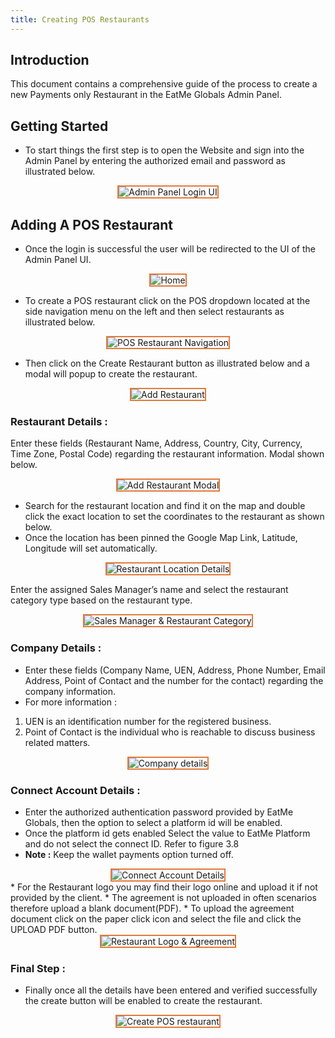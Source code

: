 ```yaml
---
title: Creating POS Restaurants
---
```

## Introduction

This document contains a comprehensive guide of the process to create a new Payments only Restaurant in the EatMe Globals Admin Panel.

## Getting Started

* To start things the first step is to open the Website and sign into the Admin Panel by entering the authorized email and password as illustrated below.

<div style="text-align: center;">
  <img src="/img/login-custom-.png" alt="Admin Panel Login UI" style="border: 2px solid #E27A39;" />
</div>

## Adding A POS Restaurant

* Once the login is successful the user will be redirected to the UI of the Admin Panel UI.

<div style="text-align: center;">
  
<img src="/img/home-custom-.png" alt="Home" style="border: 2px solid #E27A39;" />
</div>

* To create a POS restaurant click on the POS dropdown located at the side navigation menu on the left and then select restaurants as illustrated below.

<div style="text-align: center;">
 <img src="/img/pos-restaurants-custom-.png" alt="POS Restaurant Navigation" title="POS Restaurant Navigation" style="border: 2px solid #E27A39;" />
</div>

* Then click on the Create Restaurant button as illustrated below and a modal will popup to create the restaurant.
<div style="text-align: center;">
  <img src="/img/add-restaurant-custom-pos.png" alt="Add Restaurant" title="Add Restaurant" style="border: 2px solid #E27A39;" />
</div>

### Restaurant Details :

Enter these fields (Restaurant Name, Address, Country, City, Currency, Time Zone, Postal Code) regarding the restaurant information. Modal shown below.

<div style="text-align: center;">
  <img src="/img/restaurant-details-custom-pos.png" alt="Add Restaurant Modal" title="Add Restaurant Modal" style="border: 2px solid #E27A39;" />
</div>

* Search for the restaurant location and find it on the map and double click the exact location to set the coordinates to the restaurant as shown below.
* Once the location has been pinned the Google Map Link, Latitude, Longitude will set automatically.

<div style="text-align: center;">
  <img src="/img/location-details-custom-pos.png" alt="Restaurant Location Details" title="Restaurant Location Details" style="border: 2px solid #E27A39;" />
</div>

Enter the assigned Sales Manager’s name and select the restaurant category type based on the restaurant type.

<div style="text-align: center;">
  <img src="/img/sales-manager-restaurant-category-custom-.png" alt="Sales Manager & Restaurant Category" title="Sales Manager & Restaurant Category" style="border: 2px solid #E27A39;" />
</div>

### Company Details :

* Enter these fields (Company Name, UEN, Address, Phone Number, Email Address, Point of Contact and the number for the contact) regarding the company information. 
* For more information :

1. UEN is an identification number for the registered business.
2. Point of Contact is the individual who is reachable to discuss business related matters.

<div style="text-align: center;">
  <img src="/img/company-details-custom-.png" alt="Company details" title="Company details" style="border: 2px solid #E27A39;" />
</div>

### Connect Account Details  :  

* Enter the authorized authentication password provided by EatMe Globals, then the option to select a platform id will be enabled.
* Once the platform id gets enabled Select the value to EatMe Platform and do not select the connect ID. Refer to figure 3.8
* **Note :** Keep the wallet payments option turned off.

<div style="text-align: center;">
  <img src="/img/connect-account-details-custom-.png" alt="Connect Account Details" title="Connect Account Details" style="border: 2px solid #E27A39;" />
</div>
* For the Restaurant logo you may find their logo online and upload it if not provided by the client.
* The agreement is not uploaded in often scenarios therefore upload a blank document(PDF).
* To upload the agreement document click on the paper click icon and select the file and click the UPLOAD PDF button. 

<div style="text-align: center;">
  <img src="/img/restaurant-logo-agreement-custom-.png" alt="Restaurant Logo & Agreement" title="Restaurant Logo & Agreement" style="border: 2px solid #E27A39;" />
</div>

### Final Step : 

* Finally once all the details have been entered and verified successfully the create button will be enabled to create the restaurant. 

<div style="text-align: center;">
  <img src="/img/create-pos-restaurant-custom-.png" alt="Create POS restaurant" title="Create POS restaurant" style="border: 2px solid #E27A39;" />
</div>
